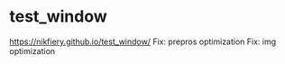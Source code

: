 # test_window
https://nikfiery.github.io/test_window/
Fix: prepros optimization
Fix: img optimization

